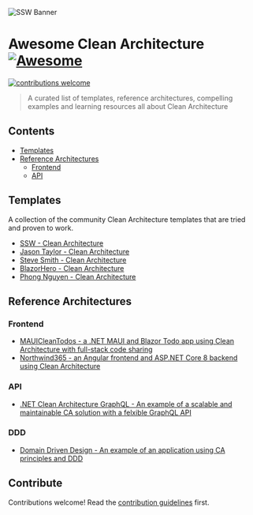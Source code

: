 ![SSW Banner](https://raw.githubusercontent.com/SSWConsulting/SSW.Rules.Content/main/_docs/images/ssw-banner.png)

# Awesome Clean Architecture [![Awesome](https://awesome.re/badge.svg)](https://awesome.re)

[![contributions welcome](https://img.shields.io/badge/contributions-welcome-brightgreen.svg?style=flat)](https://github.com/SSWConsulting/awesome-clean-architecture/issues)

> A curated list of templates, reference architectures, compelling examples and learning resources all about Clean Architecture

## Contents

- [Templates](#templates)
- [Reference Architectures](#reference-architectures)
  <!-- - [Identity](#identity) -->
  - [Frontend](#frontend)
  - [API](#api)
<!-- - [Compelling Examples](#compelling-examples) -->

## Templates

A collection of the community Clean Architecture templates that are tried and proven to work.

- [SSW - Clean Architecture](https://github.com/SSWConsulting/CleanArchitectureV2)
- [Jason Taylor - Clean Architecture](https://github.com/jasontaylordev/CleanArchitecture)
- [Steve Smith - Clean Architecture](https://github.com/ardalis/CleanArchitecture)
- [BlazorHero - Clean Architecture](https://github.com/blazorhero/CleanArchitecture)
- [Phong Nguyen - Clean Architecture](https://github.com/phongnguyend/Practical.CleanArchitecture)

## Reference Architectures

<!-- Removing until we have some Identity related reference architectures

### Identity

- [List item](http://example.com)
- [List item](http://example.com) -->

### Frontend

- [MAUICleanTodos - a .NET MAUI and Blazor Todo app using Clean Architecture with full-stack code sharing](https://github.com/matt-goldman/MauiCleanTodos)
- [Northwind365 - an Angular frontend and ASP.NET Core 8 backend using Clean Architecture](https://github.com/SSWConsulting/Northwind365)

### API

- [.NET Clean Architecture GraphQL - An example of a scalable and maintainable CA solution with a felxible GraphQL API](https://github.com/danielmackay/dotnet-clean-architecture-graphql)

### DDD

- [Domain Driven Design - An example of an application using CA principles and DDD](https://github.com/danielmackay/dotnet-ef-domain-driven-design)

<!--
NOTE: Commenting this section as it's difficult to find a compelling (i.e. non-teaching) example that isn't private. If we find one we can uncomment this section.
## Compelling Examples

More complete repositories that demonstrate a use case for Clean Architecture in action as a good example.

- [List item](http://example.com)
- [List item](http://example.com)
-->

## Contribute

Contributions welcome! Read the [contribution guidelines](contributing.md) first.
